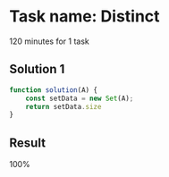 # Task name: Distinct

120 minutes for 1 task

## Solution 1

```javascript
function solution(A) {
    const setData = new Set(A);
    return setData.size
}
```

## Result 

100%
